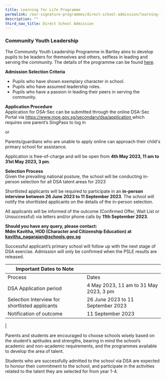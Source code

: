 ```yaml
---
title: Learning for Life Programme
permalink: /our-signature-programmes/direct-school-admission/learning-for-life-programme/
description: ""
third_nav_title: Direct School Admission
---
```

### Community Youth Leadership
The Community Youth Leadership Programme in Bartley aims to develop pupils to be leaders for themselves and others, selfless in leading and serving the community. The details of the programme can be found [here](/our-signature-programmes/llp-community-youth-leadership).

**Admission Selection Criteria** 
* Pupils who have shown exemplary character in school.
* Pupils who have assumed leadership roles. 
* Pupils who have a passion in leading their peers in serving the community.     

**Application Procedure** <br>
Application for DSA-Sec can be submitted through the online DSA-Sec Portal via [https://www.moe.gov.sg/secondary/dsa/application ](https://www.moe.gov.sg/secondary/dsa/application ) which requires one parent’s SingPass to log in 

or 

Parents/guardians who are unable to apply online can approach their child's primary school for assistance.

Application is free-of-charge and will be open from **4th May 2023, 11 am to 31st May 2023, 3 pm**.

**Selection Process** <br>
Given the prevailing national posture, the school will be conducting in-person selection for all DSA talent areas for 2023


Shortlisted applicants will be required to participate in an **in-person interview between 26 June 2023 to 11 September 2023**. The school will notify the shortlisted applicants on the details of the in-person selection.


All applicants will be informed of the outcome (Confirmed Offer, Wait List or Unsuccessful) via letters and/or phone calls by **11th September 2023**.

**Should you have any query, please contact: <br>
Mdm Kavitha, HOD (Character and Citizenship Education) at kavitha_nagarajan@schools.gov.sg**

Successful applicant’s primary school will follow up with the next stage of DSA exercise. Admission will only be confirmed when the PSLE results are released.


| Important Dates to Note | |
| -------- | -------- |
| Process    | Dates    | |
|DSA Application period| 4 May 2023, 11 am to 31 May 2023, 3 pm| |
Selection Interview for shortlisted applicants| 26 June 2023 to 11 September 2023| | 
Notification of outcome | 11 September 2023| |
|











Parents and students are encouraged to choose schools wisely based on the student’s aptitudes and strengths, bearing in mind the school’s academic and non-academic requirements, and the programmes available to develop the area of talent.


Students who are successfully admitted to the school via DSA are expected to honour their commitment to the school, and participate in the activities related to the talent they are selected for from year 1-4.